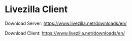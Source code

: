 # Livezilla Client

Download Server: https://www.livezilla.net/downloads/en/

Download Client: https://www.livezilla.net/downloads/en/

